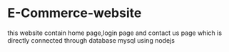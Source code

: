# E-Commerce-website
this website contain home page,login page and contact us page which is directly connected through database mysql using nodejs
